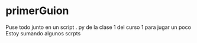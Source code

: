 # primerGuion
Puse todo junto en un script . py de la clase 1 del curso 1 para jugar un poco
Estoy sumando algunos scrpts
